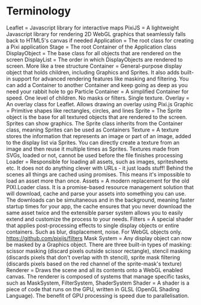 # Terminology

Leaflet = Javascript library for interactive maps
PixiJS = A lightweight Javascript library for rendering 2D WebGL graphics that seamlessly falls back to HTML5's canvas if needed
Application = The root class for creating a Pixi application
Stage = The root Container of the Application class
DisplayObject = The base class for all objects that are rendered on the screen
DisplayList = The order in which DisplayObjects are rendered to screen. More like a tree structure
Container = General-purpose display object that holds children, including Graphics and Sprites. It also adds built-in support for advanced rendering features like masking and filtering. You can add a Container to another Container and keep going as deep as you need your rabbit hole to go
Particle Container = A simplified Container for speed. One level of children. No masks or filters. Single texture.
Overlay = An overlay class for Leaflet. Allows drawing an overlay using Pixi.js
Graphic = Primitive shapes like rectangles, circles, and lines
Sprite = The Sprite object is the base for all textured objects that are rendered to the screen. Sprites can show graphics. The Sprite class inherits from the Container class, meaning Sprites can be used as Containers
Texture = A texture stores the information that represents an image or part of an image, added to the display list via Sprites. You can directly create a texture from an image and then reuse it multiple times as Sprites. Textures made from SVGs, loaded or not, cannot be used before the file finishes processing
Loader = Responsible for loading all assets, such as images, spritesheets etc. It does not do anything clever with URLs - it just loads stuff! Behind the scenes all things are cached using promises. This means it's impossible to load an asset more than once.
Assets = A modern replacement for the old PIXI.Loader class. It is a promise-based resource management solution that will download, cache and parse your assets into something you can use. The downloads can be simultaneous and in the background, meaning faster startup times for your app, the cache ensures that you never download the same asset twice and the extensible parser system allows you to easily extend and customize the process to your needs.
Filters = A special shader that applies post-processing effects to single display objects or entire containers. Such as blur, displacement, noise. For WebGL objects only. https://github.com/pixijs/filters
Mask System = Any display object can now be masked by a Graphics object. There are three built-in types of masking: scissor masking (discard pixels outside scissor rectangle), stencil masking (discards pixels that don't overlap with th stencil), sprite mask filtering (discards pixels based on the red channel of the sprite-mask's texture)
Renderer = Draws the scene and all its contents onto a WebGL enabled canvas. The renderer is composed of systems that manage specific tasks, such as MaskSystem, FilterSystem, ShaderSystem
Shader = A shader is a piece of code that runs on the GPU, written in GLSL (OpenGL Shading Language). The benefit of GPU processing is speed due to parallelisation.
